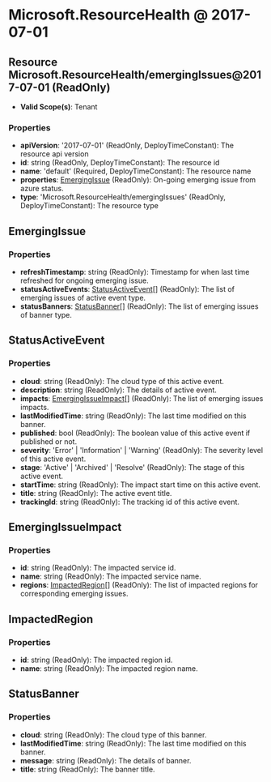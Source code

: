# Microsoft.ResourceHealth @ 2017-07-01

## Resource Microsoft.ResourceHealth/emergingIssues@2017-07-01 (ReadOnly)
* **Valid Scope(s)**: Tenant
### Properties
* **apiVersion**: '2017-07-01' (ReadOnly, DeployTimeConstant): The resource api version
* **id**: string (ReadOnly, DeployTimeConstant): The resource id
* **name**: 'default' (Required, DeployTimeConstant): The resource name
* **properties**: [EmergingIssue](#emergingissue) (ReadOnly): On-going emerging issue from azure status.
* **type**: 'Microsoft.ResourceHealth/emergingIssues' (ReadOnly, DeployTimeConstant): The resource type

## EmergingIssue
### Properties
* **refreshTimestamp**: string (ReadOnly): Timestamp for when last time refreshed for ongoing emerging issue.
* **statusActiveEvents**: [StatusActiveEvent](#statusactiveevent)[] (ReadOnly): The list of emerging issues of active event type.
* **statusBanners**: [StatusBanner](#statusbanner)[] (ReadOnly): The list of emerging issues of banner type.

## StatusActiveEvent
### Properties
* **cloud**: string (ReadOnly): The cloud type of this active event.
* **description**: string (ReadOnly): The details of active event.
* **impacts**: [EmergingIssueImpact](#emergingissueimpact)[] (ReadOnly): The list of emerging issues impacts.
* **lastModifiedTime**: string (ReadOnly): The last time modified on this banner.
* **published**: bool (ReadOnly): The boolean value of this active event if published or not.
* **severity**: 'Error' | 'Information' | 'Warning' (ReadOnly): The severity level of this active event.
* **stage**: 'Active' | 'Archived' | 'Resolve' (ReadOnly): The stage of this active event.
* **startTime**: string (ReadOnly): The impact start time on this active event.
* **title**: string (ReadOnly): The active event title.
* **trackingId**: string (ReadOnly): The tracking id of this active event.

## EmergingIssueImpact
### Properties
* **id**: string (ReadOnly): The impacted service id.
* **name**: string (ReadOnly): The impacted service name.
* **regions**: [ImpactedRegion](#impactedregion)[] (ReadOnly): The list of impacted regions for corresponding emerging issues.

## ImpactedRegion
### Properties
* **id**: string (ReadOnly): The impacted region id.
* **name**: string (ReadOnly): The impacted region name.

## StatusBanner
### Properties
* **cloud**: string (ReadOnly): The cloud type of this banner.
* **lastModifiedTime**: string (ReadOnly): The last time modified on this banner.
* **message**: string (ReadOnly): The details of banner.
* **title**: string (ReadOnly): The banner title.

